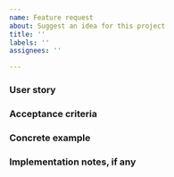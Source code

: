 ```yaml
---
name: Feature request
about: Suggest an idea for this project
title: ''
labels: ''
assignees: ''

---
```


### User story

### Acceptance criteria

### Concrete example

### Implementation notes, if any

